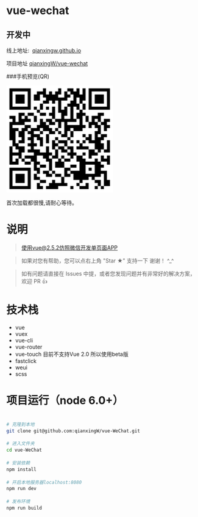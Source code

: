 # vue-wechat
## 开发中

线上地址:  [qianxingw.github.io](https://qianxingw.github.io)

项目地址 [qianxingW/vue-wechat](https://github.com/qianxingW/vue-WeChat.git)

###手机预览(QR)

  ![](./src/assets/code.png)
  
  首次加载都很慢,请耐心等待。

# 说明
>  使用vue@2.5.2仿照微信开发单页面APP

>  如果对您有帮助，您可以点右上角 "Star ★" 支持一下 谢谢！ ^_^

>  如有问题请直接在 Issues 中提，或者您发现问题并有非常好的解决方案，欢迎 PR 👍

# 技术栈  

  - vue
  - vuex
  - vue-cli
  - vue-router
  - vue-touch 目前不支持Vue 2.0  所以使用beta版
  - fastclick
  - weui
  - scss


# 项目运行（node 6.0+）

``` bash

# 克隆到本地
git clone git@github.com:qianxingW/vue-WeChat.git

# 进入文件夹
cd vue-WeChat

# 安装依赖
npm install

# 开启本地服务器localhost:8080
npm run dev

# 发布环境
npm run build
```
